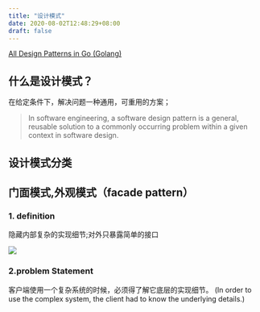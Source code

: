 ```yaml
---
title: "设计模式"
date: 2020-08-02T12:48:29+08:00
draft: false
---
```


[All Design Patterns in Go (Golang)](https://golangbyexample.com/all-design-patterns-golang/)

 
## 什么是设计模式？

在给定条件下，解决问题一种通用，可重用的方案；
> In software engineering, a software design pattern is a general, reusable solution to a commonly occurring problem within a given context in software design.


## 设计模式分类



## 门面模式,外观模式（facade pattern）

### 1. definition

隐藏内部复杂的实现细节;对外只暴露简单的接口

![](https://i2.wp.com/golangbyexample.com/wp-content/uploads/2019/11/Facade-Design-Pattern-1.jpg?w=735&ssl=1)



### 2.problem Statement

客户端使用一个复杂系统的时候，必须得了解它底层的实现细节。
(In order to use the complex system, the client had to know the underlying details.)
















